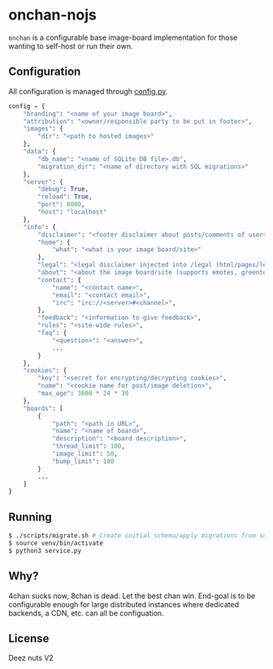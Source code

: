 # onchan-nojs

`onchan` is a configurable base image-board implementation for those wanting to self-host or run their own.

## Configuration

All configuration is managed through [config.py](./config.py).

```python
config = {
    "branding": "<name of your image board>",
    "attribution": "<owner/responsible party to be put in footer>",
    "images": {
        "dir": "<path to hosted images>"
    },
    "data": {
        "db_name": "<name of SQLite DB file>.db",
        "migration_dir": "<name of directory with SQL migrations>"
    },
    "server": {
        "debug": True,
        "reload": True,
        "port": 8080,
        "host": "localhost"
    },
    "info": {
        "disclaimer": "<footer disclaimer about posts/comments of users>",
        "home": {
            "what": "<what is your image board/site>"
        },
        "legal": "<legal disclaimer injected into /legal (html/pages/legal.html)",
        "about": "<about the image board/site (supports emotes, greentext, links, etc)>",
        "contact": {
            "name": "<contact name>",
            "email": "<contact email>",
            "irc": "irc://<server>#<channel>",
        },
        "feedback": "<information to give feedback>",
        "rules": "<site-wide rules>",
        "faq": {
            "<question>": "<answer>",
            ...
        }
    },
    "cookies": {
        "key": "<secret for encrypting/decrypting cookies>",
        "name": "<cookie name for post/image deletion>",
        "max_age": 3600 * 24 * 30
    },
    "boards": [
        {
            "path": "<path in URL>",
            "name": "<name of board>",
            "description": "<board description>",
            "thread_limit": 100,
            "image_limit": 50,
            "bump_limit": 100
        }
        ...
    ]
}
```

## Running

```bash
$ ./scripts/migrate.sh # Create initial schema/apply migrations from sql/
$ source venv/bin/activate
$ python3 service.py
```

## Why?

4chan sucks now, 8chan is dead. Let the best chan win. End-goal is to be configurable enough for large
distributed instances where dedicated backends, a CDN, etc. can all be configuation.

## License

Deez nuts V2